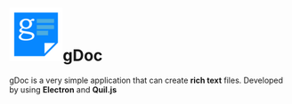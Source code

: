 # ![enter image description here](https://raw.githubusercontent.com/kanushka/gDoc/master/assets/images/gdoc-icon-96x96.png)gDoc


gDoc is a very simple application that can create **rich text** files. Developed by using **Electron** and **Quil.js**
